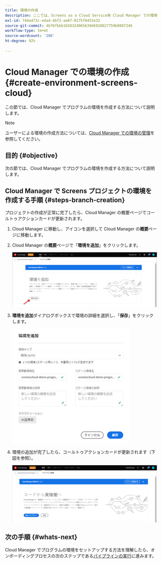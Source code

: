 ```yaml
---
title: 環境の作成
description: ここでは、Screens as a Cloud Service用 Cloud Manager での環境の作成について説明します。
exl-id: 744a473c-edad-4bf2-ae87-0175f6451e32
source-git-commit: 4b76fbbb1b58324065b39d6928027759b0897246
workflow-type: tm+mt
source-wordcount: '206'
ht-degree: 92%

---
```


# Cloud Manager での環境の作成 {#create-environment-screens-cloud}

この節では、Cloud Manager でプログラムの環境を作成する方法について説明します。

>[!NOTE]
>ユーザーによる環境の作成方法については、[Cloud Manager での環境の管理](https://experienceleague.adobe.com/docs/experience-manager-cloud-service/implementing/using-cloud-manager/manage-environments.html?lang=ja)を参照してください。

## 目的 {#objective}

次の節では、Cloud Manager でプログラムの環境を作成する方法について説明します。

## Cloud Manager で Screens プロジェクトの環境を作成する手順 {#steps-branch-creation}

プロジェクトの作成が正常に完了したら、Cloud Manager の概要ページでコールトゥアクションカードが更新されます。

1. Cloud Manager に移動し、アイコンを選択して Cloud Manager の&#x200B;**概要**&#x200B;ページに移動します。

1. Cloud Manager の&#x200B;**概要**&#x200B;ページで「**環境を追加**」をクリックします。

   ![画像](/help/screens-cloud/assets/onboarding/add-environ1.png)

1. **環境を追加**&#x200B;ダイアログボックスで環境の詳細を選択し、「**保存**」をクリックします。

   ![画像](/help/screens-cloud/assets/onboarding/add-environ2.png)

1. 環境の追加が完了したら、コールトゥアクションカードが更新されます（下図を参照）。

   ![画像](/help/screens-cloud/assets/onboarding/add-environ3a.png)

## 次の手順 {#whats-next}

Cloud Manager でプログラムの環境をセットアップする方法を理解したら、オンボーディングプロセスの次のステップである[パイプラインの実行](/help/screens-cloud/onboarding-screens-cloud/running-a-pipeline.md)に進みます。

